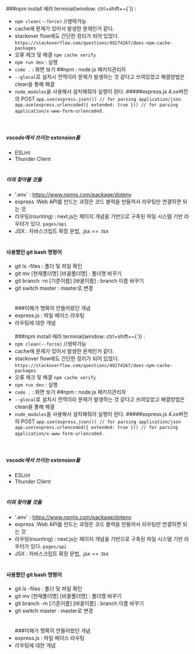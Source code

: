 
###npm install 에러
terminal(window: ctrl+shift+~(`)) :
- `npm clean(--force)` //생략가능<br>
- cache에 문제가 있어서 발생한 문제인거 같다.
- stackover flow에도 간단한 정리가 되어 있었다.
  `https://stackoverflow.com/questions/48274267/does-npm-cache-packages`
- 오류 체크 및 해결 `npm cache verify`
- `npm run dev` : 실행
- `code .` : 화면 보기
##npm : node.js 패키지관리자
- `--glocal`로 설치시 전역이라 문제가 발생하는 것 같다고 쓰여있었고 해결방법은 clean을 통해 해결
- `node_modules`을 사용해서 설치해줘야 실행이 된다.
#####express.js 4.xx버전의 POST
`
app.use(express.json()) // for parsing application/json
app.use(express.urlencoded({ extended: true })) // for parsing application/x-www-form-urlencoded
` .
<br><br><br>

##### vscode에서 쓰이는 extension들
- ESLint
- Thunder Client
  <br><br>

##### 이외 찾아볼 것들
- '.env` : https://www.npmjs.com/package/dotenv
- express :Web API를 만드는 과정은 코드 블럭을 만들어서 라우팅만 연결하면 되는 것
- 라우팅(rounting) : next.js는 페이지 개념을 기반으로 구축된 파일 시스템 기반 라우터가 있다. `pages/api`
- JSX : 자바스크립트 확장 문법, .jsx == .tsx
  <br><br>
#### 사용했던 git bash 명령어
- git ls -files : 폴더 및 파일 확인
- git mv [현재폴더명] [바꿀폴더명] : 폴더명 바꾸기
- git branch -m [기존이름] [바꿀이름] : branch 이름 바꾸기
- git switch master : master로 변경
  <br><br><br>
###이해가 명확히 안들어왔던 개념
- express.js : 파일 베이스 라우팅
- 라우팅에 대한 개념
  <br><br>
###npm install 에러
terminal(window: ctrl+shift+~(`)) :
- `npm clean(--force)` //생략가능<br>
- cache에 문제가 있어서 발생한 문제인거 같다.
- stackover flow에도 간단한 정리가 되어 있었다.
  `https://stackoverflow.com/questions/48274267/does-npm-cache-packages`
- 오류 체크 및 해결 `npm cache verify`
- `npm run dev` : 실행
- `code .` : 화면 보기
##npm : node.js 패키지관리자
- `--glocal`로 설치시 전역이라 문제가 발생하는 것 같다고 쓰여있었고 해결방법은 clean을 통해 해결
- `node_modules`을 사용해서 설치해줘야 실행이 된다.
#####express.js 4.xx버전의 POST
`
app.use(express.json()) // for parsing application/json
app.use(express.urlencoded({ extended: true })) // for parsing application/x-www-form-urlencoded
` .
<br><br><br>

##### vscode에서 쓰이는 extension들
- ESLint
- Thunder Client
  <br><br>

##### 이외 찾아볼 것들
- '.env` : https://www.npmjs.com/package/dotenv
- express :Web API를 만드는 과정은 코드 블럭을 만들어서 라우팅만 연결하면 되는 것
- 라우팅(rounting) : next.js는 페이지 개념을 기반으로 구축된 파일 시스템 기반 라우터가 있다. `pages/api`
- JSX : 자바스크립트 확장 문법, .jsx == .tsx
  <br><br>
#### 사용했던 git bash 명령어
- git ls -files : 폴더 및 파일 확인
- git mv [현재폴더명] [바꿀폴더명] : 폴더명 바꾸기
- git branch -m [기존이름] [바꿀이름] : branch 이름 바꾸기
- git switch master : master로 변경
  <br><br><br>
###이해가 명확히 안들어왔던 개념
- express.js : 파일 베이스 라우팅
- 라우팅에 대한 개념
  <br><br>